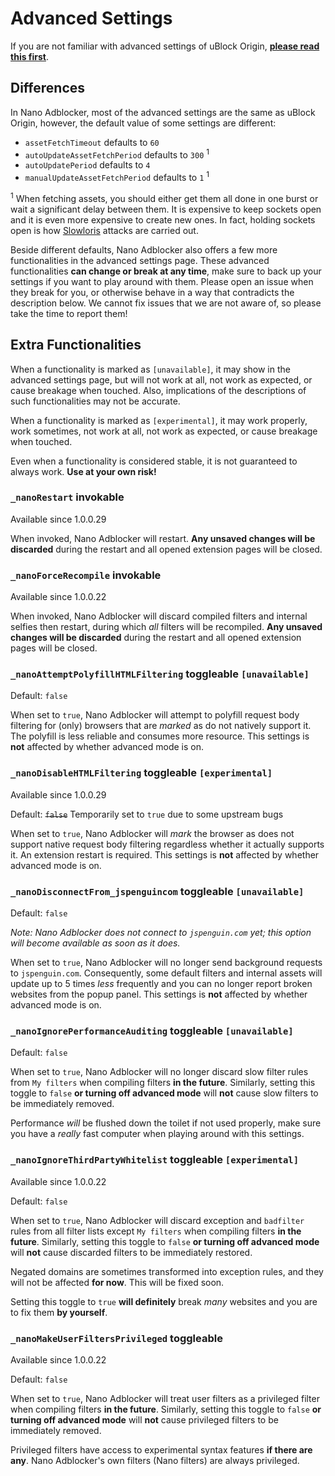 # Advanced Settings

If you are not familiar with advanced settings of uBlock Origin,
[**please read this first**](https://github.com/gorhill/uBlock/wiki/Advanced-settings).

## Differences

In Nano Adblocker, most of the advanced settings are the same as uBlock Origin,
however, the default value of some settings are different:
- `assetFetchTimeout` defaults to `60`
- `autoUpdateAssetFetchPeriod` defaults to `300` <sup>1</sup>
- `autoUpdatePeriod` defaults to `4`
- `manualUpdateAssetFetchPeriod` defaults to `1` <sup>1</sup>

<sup>1</sup> When fetching assets, you should either get them all done in one
burst or wait a significant delay between them. It is expensive to keep sockets
open and it is even more expensive to create new ones. In fact, holding sockets
open is how
[Slowloris](https://en.wikipedia.org/wiki/Slowloris_(computer_security)) attacks
are carried out.

Beside different defaults, Nano Adblocker also offers a few more functionalities
in the advanced settings page. These advanced functionalities **can change or
break at any time**, make sure to back up your settings if you want to play
around with them. Please open an issue when they break for you, or otherwise
behave in a way that contradicts the description below. We cannot fix issues
that we are not aware of, so please take the time to report them!

## Extra Functionalities

When a functionality is marked as `[unavailable]`, it may show in the advanced
settings page, but will not work at all, not work as expected, or cause breakage
when touched. Also, implications of the descriptions of such functionalities
may not be accurate.

When a functionality is marked as `[experimental]`, it may work properly, work
sometimes, not work at all, not work as expected, or cause breakage when
touched.

Even when a functionality is considered stable, it is not guaranteed to always
work. **Use at your own risk!**

### `_nanoRestart` invokable

Available since 1.0.0.29

When invoked, Nano Adblocker will restart. **Any unsaved changes will be
discarded** during the restart and all opened extension pages will be closed.

### `_nanoForceRecompile` invokable

Available since 1.0.0.22

When invoked, Nano Adblocker will discard compiled filters and internal selfies
then restart, during which *all* filters will be recompiled. **Any unsaved
changes will be discarded** during the restart and all opened extension pages
will be closed.

### `_nanoAttemptPolyfillHTMLFiltering` toggleable `[unavailable]`

Default: `false`

When set to `true`, Nano Adblocker will attempt to polyfill request body
filtering for (only) browsers that are *marked* as do not natively support it.
The polyfill is less reliable and consumes more resource. This settings is
**not** affected by whether advanced mode is on.

### `_nanoDisableHTMLFiltering` toggleable `[experimental]`

Available since 1.0.0.29

Default: ~~`false`~~ Temporarily set to `true` due to some upstream bugs

When set to `true`, Nano Adblocker will *mark* the browser as does not support
native request body filtering regardless whether it actually supports it. An
extension restart is required. This settings is **not** affected by whether
advanced mode is on.

### `_nanoDisconnectFrom_jspenguincom` toggleable `[unavailable]`

Default: `false`

*Note: Nano Adblocker does not connect to `jspenguin.com` yet; this option will
become available as soon as it does.*

When set to `true`, Nano Adblocker will no longer send background requests to
`jspenguin.com`. Consequently, some default filters and internal assets will
update up to 5 times *less* frequently and you can no longer report broken
websites from the popup panel. This settings is **not** affected by whether
advanced mode is on.

### `_nanoIgnorePerformanceAuditing` toggleable `[unavailable]`

Default: `false`

When set to `true`, Nano Adblocker will no longer discard slow filter rules
from `My filters` when compiling filters **in the future**. Similarly, setting
this toggle to `false` **or turning off advanced mode** will **not** cause slow
filters to be immediately removed.

Performance *will* be flushed down the toilet if not used properly, make sure
you have a *really* fast computer when playing around with this settings.

### `_nanoIgnoreThirdPartyWhitelist` toggleable `[experimental]`

Available since 1.0.0.22

Default: `false`

When set to `true`, Nano Adblocker will discard exception and `badfilter` rules
from all filter lists except `My filters` when compiling filters **in the
future**. Similarly, setting this toggle to `false` **or turning off advanced
mode** will **not** cause discarded filters to be immediately restored.

Negated domains are sometimes transformed into exception rules, and they will
not be affected **for now**. This will be fixed soon.

Setting this toggle to `true` **will definitely** break *many* websites and
you are to fix them **by yourself**.

### `_nanoMakeUserFiltersPrivileged` toggleable

Available since 1.0.0.22

Default: `false`

When set to `true`, Nano Adblocker will treat user filters as a privileged
filter when compiling filters **in the future**. Similarly, setting this
toggle to `false` **or turning off advanced mode** will **not** cause
privileged filters to be immediately removed.

Privileged filters have access to experimental syntax features **if there are
any**. Nano Adblocker's own filters (Nano filters) are always privileged.
